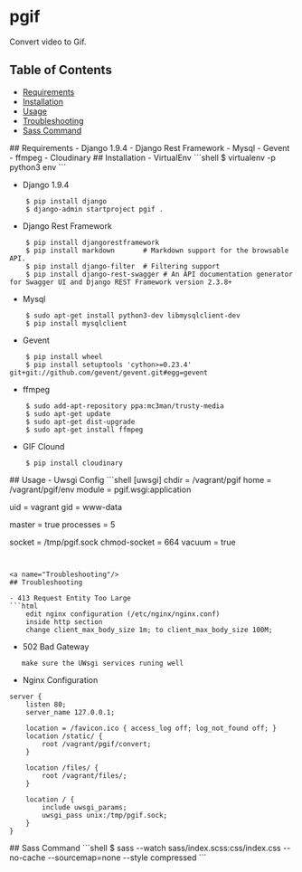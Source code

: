# pgif

Convert video to Gif.

## Table of Contents  
- [Requirements](#Requirements)  
- [Installation](#Installation)  
- [Usage](#Usage)  
- [Troubleshooting](#Troubleshooting)  
- [Sass Command](#SassCommand)  


<a name="Requirements"/>
## Requirements
- Django 1.9.4
- Django Rest Framework
- Mysql
- Gevent
- ffmpeg
- Cloudinary

<a name="Installation"/>
## Installation
- VirtualEnv
```shell
    $ virtualenv -p python3 env
```

- Django 1.9.4
```shell
    $ pip install django
    $ django-admin startproject pgif .
```

- Django Rest Framework
```shell
    $ pip install djangorestframework
    $ pip install markdown       # Markdown support for the browsable API.
    $ pip install django-filter  # Filtering support
    $ pip install django-rest-swagger # An API documentation generator for Swagger UI and Django REST Framework version 2.3.8+
```

- Mysql
```shell
    $ sudo apt-get install python3-dev libmysqlclient-dev
    $ pip install mysqlclient
```

- Gevent
```shell
    $ pip install wheel
    $ pip install setuptools 'cython>=0.23.4' git+git://github.com/gevent/gevent.git#egg=gevent
```

- ffmpeg
```shell
    $ sudo add-apt-repository ppa:mc3man/trusty-media
    $ sudo apt-get update
    $ sudo apt-get dist-upgrade
    $ sudo apt-get install ffmpeg
```

- GIF Clound
```shell
    $ pip install cloudinary
```


<a name="Usage"/>
## Usage
- Uwsgi Config
```shell
[uwsgi]
chdir = /vagrant/pgif
home = /vagrant/pgif/env
module = pgif.wsgi:application

uid = vagrant
gid = www-data

master = true
processes = 5

socket = /tmp/pgif.sock
chmod-socket = 664
vacuum = true
```


<a name="Troubleshooting"/>
## Troubleshooting

- 413 Request Entity Too Large
```html
    edit nginx configuration (/etc/nginx/nginx.conf)
    inside http section
    change client_max_body_size 1m; to client_max_body_size 100M;
```

- 502 Bad Gateway
```html
   make sure the UWsgi services runing well
```

- Nginx Configuration
```shell
server {
    listen 80;
    server_name 127.0.0.1;

    location = /favicon.ico { access_log off; log_not_found off; }
    location /static/ {
        root /vagrant/pgif/convert;
    }

    location /files/ {
        root /vagrant/files/;
    }

    location / {
        include uwsgi_params;
        uwsgi_pass unix:/tmp/pgif.sock;
    }
}
```

<a name="SassCommand"/>
## Sass Command
```shell
$ sass --watch sass/index.scss:css/index.css --no-cache --sourcemap=none --style compressed
```
